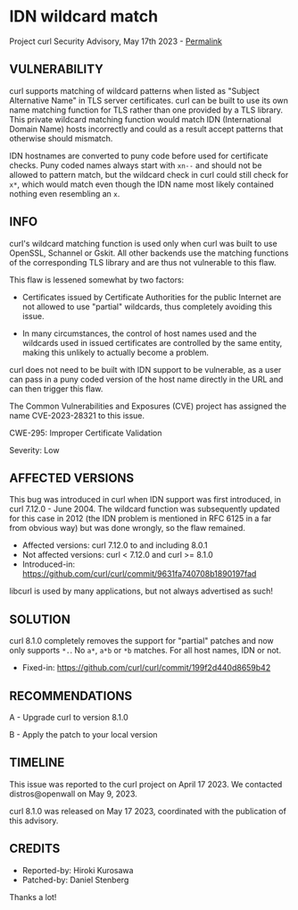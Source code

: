 IDN wildcard match
==================

Project curl Security Advisory, May 17th 2023 -
[Permalink](https://curl.se/docs/CVE-2023-28321.html)

VULNERABILITY
-------------

curl supports matching of wildcard patterns when listed as "Subject
Alternative Name" in TLS server certificates. curl can be built to use its own
name matching function for TLS rather than one provided by a TLS library. This
private wildcard matching function would match IDN (International Domain Name)
hosts incorrectly and could as a result accept patterns that otherwise should
mismatch.

IDN hostnames are converted to puny code before used for certificate
checks. Puny coded names always start with `xn--` and should not be allowed to
pattern match, but the wildcard check in curl could still check for `x*`,
which would match even though the IDN name most likely contained nothing even
resembling an `x`.

INFO
----

curl's wildcard matching function is used only when curl was built to use
OpenSSL, Schannel or Gskit. All other backends use the matching functions of
the corresponding TLS library and are thus not vulnerable to this flaw.

This flaw is lessened somewhat by two factors:

 - Certificates issued by Certificate Authorities for the public Internet are
   not allowed to use "partial" wildcards, thus completely avoiding this
   issue.
 
 - In many circumstances, the control of host names used and the wildcards
   used in issued certificates are controlled by the same entity, making this
   unlikely to actually become a problem.
   
curl does not need to be built with IDN support to be vulnerable, as a user
can pass in a puny coded version of the host name directly in the URL and can
then trigger this flaw.

The Common Vulnerabilities and Exposures (CVE) project has assigned the name
CVE-2023-28321 to this issue.

CWE-295: Improper Certificate Validation

Severity: Low

AFFECTED VERSIONS
-----------------

This bug was introduced in curl when IDN support was first introduced, in curl
7.12.0 - June 2004. The wildcard function was subsequently updated for this
case in 2012 (the IDN problem is mentioned in RFC 6125 in a far from obvious
way) but was done wrongly, so the flaw remained.

- Affected versions: curl 7.12.0 to and including 8.0.1
- Not affected versions: curl < 7.12.0 and curl >= 8.1.0
- Introduced-in: https://github.com/curl/curl/commit/9631fa740708b1890197fad

libcurl is used by many applications, but not always advertised as such!

SOLUTION
------------

curl 8.1.0 completely removes the support for "partial" patches and now only
supports `*.`. No `a*`, `a*b` or `*b` matches. For all host names, IDN or not.

- Fixed-in: https://github.com/curl/curl/commit/199f2d440d8659b42

RECOMMENDATIONS
--------------

 A - Upgrade curl to version 8.1.0

 B - Apply the patch to your local version

TIMELINE
--------

This issue was reported to the curl project on April 17 2023. We contacted
distros@openwall on May 9, 2023.

curl 8.1.0 was released on May 17 2023, coordinated with the publication of
this advisory.

CREDITS
-------

- Reported-by: Hiroki Kurosawa
- Patched-by: Daniel Stenberg

Thanks a lot!
